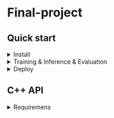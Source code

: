 # Final-project

## Quick start

<details>
<summary>Install</summary>

```bash
pip install -r requirements.txt
```

</details>


<details>
<summary>Training & Inference & Evaluation</summary>


- Training on Multiple GPUs(default with 4 gpus):

```shell
# train on multi-gpu
sh Classifier3D/tools/run_swinunetr.sh
```

- Inference on Multiple GPUs(default with 4 gpus):

```shell
# inference on multi-gpu
sh Classifier3D/tools/run_test_swinunetr.sh
```

- Evaluation:

```shell

python Eval/eval.py
python Eval/WeightedLogloss.py
```

</details>


<details>
<summary>Deploy</summary>

```shell
python Deploy/deploy.py
```

</details>


## C++ API

<details>
<summary>Requiremens</summary>

- Libtorch
- InsightToolkit-5.4rc01

```shell
cd FinalProject_C && makedir build
cd build
cmake -DCMAKE_PREFIX_PATH=/opt/conda/lib/python3.8/site-packages/torch/ .. && make
./Test epoch_82.pt data.nii.gz
```

</details>